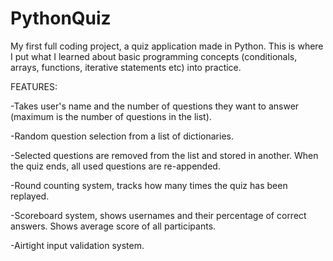 # PythonQuiz
My first full coding project, a quiz application made in Python. This is where I put what I learned about basic programming concepts 
(conditionals, arrays, functions, iterative statements etc) into practice. 

FEATURES: 

-Takes user's name and the number of questions they want to answer (maximum is the number of questions in the list).

-Random question selection from a list of dictionaries. 

-Selected questions are removed from the list and stored in another. When the quiz ends, all used questions are re-appended.

-Round counting system, tracks how many times the quiz has been replayed. 

-Scoreboard system, shows usernames and their percentage of correct answers. Shows average score of all participants. 

-Airtight input validation system. 
